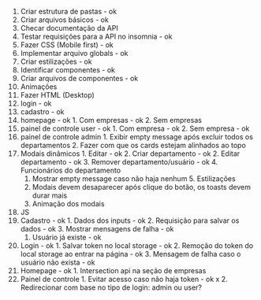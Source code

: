 1. Criar estrutura de pastas - ok
2. Criar arquivos básicos - ok
3. Checar documentação da API
4. Testar requisições para a API no insomnia - ok
5. Fazer CSS (Mobile first) - ok
  1. Implementar arquivo globals - ok
  2. Criar estilizações - ok
  3. Identificar componentes - ok
  4. Criar arquivos de componentes - ok
  6. Animações
6. Fazer HTML (Desktop)
  1. login - ok
  2. cadastro - ok
  3. homepage - ok
    1. Com empresas - ok
    2. Sem empresas
  4. painel de controle user - ok
    1. Com empresa - ok
    2. Sem empresa - ok
  5. painel de controle admin
    1. Exibir empty message após excluir todos os departamentos
    2. Fazer com que os cards estejam alinhados ao topo
  6. Modais dinâmicos
    1. Editar - ok
    2. Criar departamento - ok
    2. Editar departamento - ok
    3. Remover departamento/usuário - ok
    4. Funcionários do departamento
      1. Mostrar empty message caso não haja nenhum
    5. Estilizações
      1. Modais devem desaparecer após clique do botão, os toasts devem durar mais
      2. Animação dos modais
7. JS
  1. Cadastro - ok
    1. Dados dos inputs - ok
    2. Requisição para salvar os dados - ok
    3. Mostrar mensagens de falha - ok
      1. Usuário já existe - ok
  2. Login - ok
    1. Salvar token no local storage - ok
    2. Remoção do token do local storage ao entrar na página - ok
    3. Mensagem de falha caso o usuário não exista - ok
  3. Homepage - ok
    1. Intersection api na seção de empresas
  4. Painel de controle
    1. Evitar acesso caso não haja token - ok x
    2. Redirecionar com base no tipo de login: admin ou user?
  
